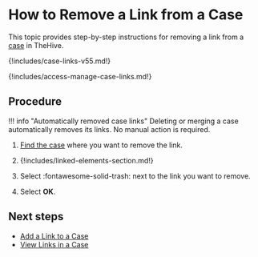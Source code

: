 # How to Remove a Link from a Case

This topic provides step-by-step instructions for removing a link from a [case](../cases/about-cases.md#linking-elements) in TheHive.

{!includes/case-links-v55.md!}

{!includes/access-manage-case-links.md!}

<h2>Procedure</h2>

!!! info "Automatically removed case links"
    Deleting or merging a case automatically removes its links. No manual action is required.

1. [Find the case](../cases/search-for-cases/find-a-case.md) where you want to remove the link.

2. {!includes/linked-elements-section.md!}

3. Select :fontawesome-solid-trash: next to the link you want to remove.

4. Select **OK**.

<h2>Next steps</h2>

* [Add a Link to a Case](add-a-link-to-a-case.md)
* [View Links in a Case](view-links-in-a-case.md)